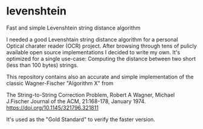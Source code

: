 # levenshtein
Fast and simple Levenshtein string distance algorithm

I needed a good Levenshtain string distance algorithm for a personal Optical charater reader (OCR) project.
After browsing through tens of pulicly available open source implementations I decided to write my own.
It's optimized for a single use-case: Computing the distance between two short (less than 100 bytes) strings.

This repository contains also an accurate and simple implementation of the classic Wagner-Fischer "Algorithm X" from

The String-to-String Correction Problem, Robert A Wagner, Michael J.Fischer
Journal of the ACM, 21:168-178, January 1974.
https://doi.org/10.1145/321796.321811

It's used as the "Gold Standard" to verify the faster version.

